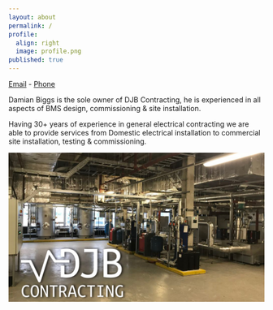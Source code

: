 ```yaml
---
layout: about
permalink: /
profile:
  align: right
  image: profile.png
published: true
---
```


[Email](mailto:email) - [Phone](tel:phone) 

Damian Biggs is the sole owner of DJB Contracting, he is experienced in all aspects of BMS design, commissioning & site installation. 

Having 30+ years of experience in general electrical contracting we are able to provide services from Domestic electrical installation to commercial site installation, testing & commissioning.

![Plant Room](/assets/images/plant-room.jpg)
